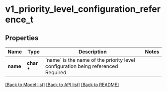 # v1_priority_level_configuration_reference_t

## Properties
Name | Type | Description | Notes
------------ | ------------- | ------------- | -------------
**name** | **char \*** | &#x60;name&#x60; is the name of the priority level configuration being referenced Required. | 

[[Back to Model list]](../README.md#documentation-for-models) [[Back to API list]](../README.md#documentation-for-api-endpoints) [[Back to README]](../README.md)


